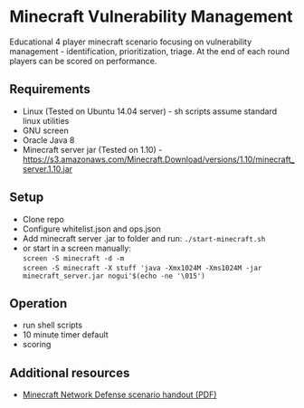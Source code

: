 # Minecraft Vulnerability Management
Educational 4 player minecraft scenario focusing on vulnerability management - identification, prioritization, triage. At the end of each round players can be scored on performance.

## Requirements
- Linux (Tested on Ubuntu 14.04 server) - sh scripts assume standard linux utilities
- GNU screen
- Oracle Java 8
- Minecraft server jar (Tested on 1.10) - https://s3.amazonaws.com/Minecraft.Download/versions/1.10/minecraft_server.1.10.jar

## Setup
- Clone repo
- Configure whitelist.json and ops.json
- Add minecraft server .jar to folder and run: `./start-minecraft.sh`
- or start in a screen manually:  
`screen -S minecraft -d -m`  
`screen -S minecraft -X stuff 'java -Xmx1024M -Xms1024M -jar minecraft_server.jar nogui'$(echo -ne '\015')`

## Operation
- run shell scripts
- 10 minute timer default
- scoring

## Additional resources
- [Minecraft Network Defense scenario handout (PDF)](https://github.com/wjwoodson/minecraft-vuln-mgt/blob/master/resources/minecraft-network-defense-handout.pdf)
